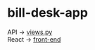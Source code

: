 # bill-desk-app

API -> <a href = 'https://github.com/jayy-77/bill-desk-app/blob/main/back-end/API/reports/views.py'> views.py </a>
</br>
React -> <a href = 'https://github.com/jayy-77/bill-desk-app/tree/main/front-end' > front-end </a>
